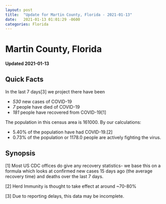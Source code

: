 ```yaml
---
layout: post
title:  "Update for Martin County, Florida - 2021-01-13"
date:   2021-01-13 01:01:29 -0600
categories: Florida
---
```


# Martin County, Florida
#### Updated 2021-01-13

## Quick Facts

In the last 7 days[3] we project there have been
- *530* new cases of COVID-19
- *7* people have died of COVID-19
- *181* people have recovered from COVID-19[1]

The population in this census area is 161000. By our calculations:
- 5.40% of the population have had COVID-19.[2]
- 0.73% of the population or 1178.0 people are actively fighting the virus.

## Synopsis




[1] Most US CDC offices do give any recovery statistics- we base this on a formula which looks at confirmed new cases
15 days ago (the average recovery time) and deaths over the last 7 days.

[2] Herd Immunity is thought to take effect at around ~70-80%

[3] Due to reporting delays, this data may be incomplete.
 
    
